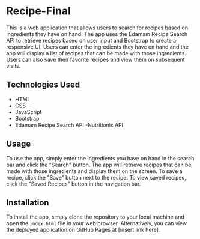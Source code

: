 
# Recipe-Final

This is a web application that allows users to search for recipes based on ingredients they have on hand. The app uses the Edamam Recipe Search API to retrieve recipes based on user input and Bootstrap to create a responsive UI. Users can enter the ingredients they have on hand and the app will display a list of recipes that can be made with those ingredients. Users can also save their favorite recipes and view them on subsequent visits.

## Technologies Used

- HTML
- CSS
- JavaScript
- Bootstrap
- Edamam Recipe Search API
-Nutritionix API

## Usage

To use the app, simply enter the ingredients you have on hand in the search bar and click the "Search" button. The app will retrieve recipes that can be made with those ingredients and display them on the screen. To save a recipe, click the "Save" button next to the recipe. To view saved recipes, click the "Saved Recipes" button in the navigation bar.

## Installation

To install the app, simply clone the repository to your local machine and open the `index.html` file in your web browser. Alternatively, you can view the deployed application on GitHub Pages at [insert link here].

